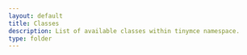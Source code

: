 ```yaml
---
layout: default
title: Classes
description: List of available classes within tinymce namespace.
type: folder
---
```


